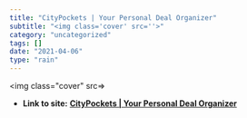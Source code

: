 ```yaml
---
title: "CityPockets | Your Personal Deal Organizer"
subtitle: "<img class='cover' src=''>"
category: "uncategorized"
tags: []
date: "2021-04-06"
type: "rain"
---
```

<img class="cover" src=>


* **Link to site:** **[CityPockets | Your Personal Deal Organizer](http://www.citypockets.com)**